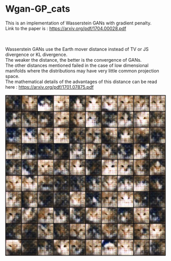 # Wgan-GP_cats

This is an implementation of Wasserstein GANs with gradient penalty.<br>
Link to the paper is : https://arxiv.org/pdf/1704.00028.pdf
<br><br><br>

Wasserstein GANs use the Earth mover distance instead of TV or JS divergence or KL divergence.
<br>
The weaker the distance, the better is the convergence of GANs. <br>
The other distances mentioned failed in the case of low dimensional manifolds where the distributions may have very little common projection space. 
<br>
The mathematical details of the advantages of this distance can be read here : https://arxiv.org/pdf/1701.07875.pdf<br>
<br>
<img src="sample_images/wgan_gp/Epoch 1.jpg">
